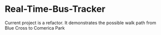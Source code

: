 # Real-Time-Bus-Tracker
Current project is a refactor. It demonstrates the possible walk path from Blue Cross to Comerica Park
